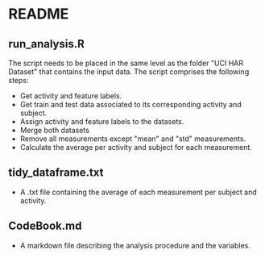 # README

## run_analysis.R 

 The script needs to be placed in the same level as the folder "UCI HAR Dataset" that contains the input data. The script comprises the following steps:
 - Get activity and feature labels.
 - Get train and test data associated to its corresponding activity and subject.
 - Assign activity and feature labels to the datasets.
 - Merge both datasets
 - Remove all measurements except "mean" and "std" measurements.
 - Calculate the average per activity and subject for each measurement.
 
## tidy_dataframe.txt
 - A .txt file containing the average of each measurement per subject and activity. 

## CodeBook.md
 - A markdown file describing the analysis procedure and the variables.